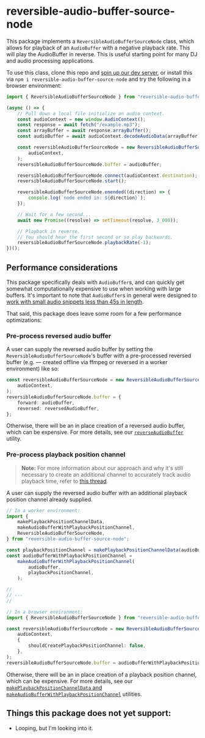 # reversible-audio-buffer-source-node

This package implements a `ReversibleAudioBufferSourceNode` class, which allows for playback of an `AudioBuffer` with a negative playback rate. This will play the AudioBuffer in reverse. This is useful starting point for many DJ and audio processing applications.

To use this class, clone this repo and [spin up our dev server](https://github.com/andyGallagher/reversible-audio-buffer-source-node/tree/main/dev), or install this via `npm i reversible-audio-buffer-source-node` and try the following in a browser environment:

```typescript
import { ReversibleAudioBufferSourceNode } from "reversible-audio-buffer-source-node";

(async () => {
    // Pull down a local file initialize an audio context.
    const audioContext = new window.AudioContext();
    const response = await fetch("/example.mp3");
    const arrayBuffer = await response.arrayBuffer();
    const audioBuffer = await audioContext.decodeAudioData(arrayBuffer);

    const reversibleAudioBufferSourceNode = new ReversibleAudioBufferSourceNode(
        audioContext,
    );
    reversibleAudioBufferSourceNode.buffer = audioBuffer;

    reversibleAudioBufferSourceNode.connect(audioContext.destination);
    reversibleAudioBufferSourceNode.start();

    reversibleAudioBufferSourceNode.onended((direction) => {
        console.log(`node ended in: ${direction}`);
    });

    // Wait for a few second...
    await new Promise((resolve) => setTimeout(resolve, 3_000));

    // Playback in reverse.
    // You should hear the first second or so play backwards.
    reversibleAudioBufferSourceNode.playbackRate(-1);
})();
```

## Performance considerations

This package specifically deals with `AudioBuffer`s, and can quickly get somewhat computationally expensive to use when working with large buffers. It's important to note that `AudioBuffer`s in general were designed to [work with small audio snippets less than 45s in length](https://developer.mozilla.org/en-US/docs/Web/API/AudioBuffer).

That said, this package does leave some room for a few performance optimizations:

### Pre-process reversed audio buffer

A user can supply the reversed audio buffer by setting the `ReversibleAudioBufferSourceNode`'s buffer with a pre-processed reversed buffer (e.g. — created offline via ffmpeg or reversed in a worker environment) like so:

```typescript
const reversibleAudioBufferSourceNode = new ReversibleAudioBufferSourceNode(
    audioContext,
);
reversibleAudioBufferSourceNode.buffer = {
    forward: audioBuffer,
    reversed: reversedAudioBuffer,
};
```

Otherwise, there will be an in place creation of a reversed audio buffer, which can be expensive.
For more details, see our [`reverseAudioBuffer`](https://github.com/andyGallagher/reversible-audio-buffer-source-node/blob/main/lib/src/util.ts) utility.

### Pre-process playback position channel

> **Note:** For more information about our approach and why it's still necessary to create an additional channel to accurately track audio playback time, refer to [this thread](https://github.com/WebAudio/web-audio-api/issues/2397).

A user can supply the reversed audio buffer with an additional playback position channel already supplied.

```typescript
// In a worker environment:
import {
    makePlaybackPositionChannelData,
    makeAudioBufferWithPlaybackPositionChannel,
    ReversibleAudioBufferSourceNode,
} from "reversible-audio-buffer-source-node";

const playbackPositionChannel = makePlaybackPositionChannelData(audioBuffer);
const audioBufferWithPlaybackPositionChannel =
    makeAudioBufferWithPlaybackPositionChannel(
        audioBuffer,
        playbackPositionChannel,
    );

//
// ---
//

// In a browser environment:
import { ReversibleAudioBufferSourceNode } from "reversible-audio-buffer-source-node";

const reversibleAudioBufferSourceNode = new ReversibleAudioBufferSourceNode(
    audioContext,
    {
        shouldCreatePlaybackPositionChannel: false,
    },
);
reversibleAudioBufferSourceNode.buffer = audioBufferWithPlaybackPositionChannel;
```

Otherwise, there will be an in place creation of a playback position channel, which can be expensive.
For more details, see our [`makePlaybackPositionChannelData` and `makeAudioBufferWithPlaybackPositionChannel`](https://github.com/andyGallagher/reversible-audio-buffer-source-node/blob/main/lib/src/util.ts) utilities.

## Things this package does not yet support:

- Looping, but I'm looking into it.
